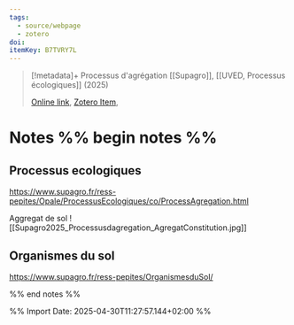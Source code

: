 ```yaml
---
tags:
  - source/webpage
  - zotero
doi: 
itemKey: B7TVRY7L
---
```

>[!metadata]+
> Processus d'agrégation
> [[Supagro]], 
> [[UVED, Processus écologiques]] (2025)
> 
> [Online link](https://www.supagro.fr/ress-pepites/Opale/ProcessusEcologiques/co/ProcessAgregation.html), [Zotero Item](zotero://select/library/items/B7TVRY7L), 

# Notes %% begin notes %%
## Processus ecologiques
https://www.supagro.fr/ress-pepites/Opale/ProcessusEcologiques/co/ProcessAgregation.html

Aggregat de sol
![[Supagro2025_Processusdagregation_AgregatConstitution.jpg]]

## Organismes du sol
https://www.supagro.fr/ress-pepites/OrganismesduSol/

%% end notes %%




%% Import Date: 2025-04-30T11:27:57.144+02:00 %%

